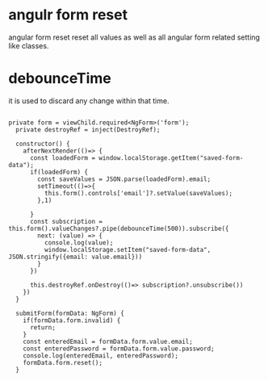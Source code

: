 # angulr form reset
angular form reset reset all values as well as all angular form related setting like classes.

# debounceTime
it is used to discard any change within that time.

```TS

private form = viewChild.required<NgForm>('form');
  private destroyRef = inject(DestroyRef);

  constructor() {
    afterNextRender(()=> {
      const loadedForm = window.localStorage.getItem("saved-form-data");
      if(loadedForm) {
        const saveValues = JSON.parse(loadedForm).email;
        setTimeout(()=>{
          this.form().controls['email']?.setValue(saveValues);
        },1)
        
      }
      const subscription = this.form().valueChanges?.pipe(debounceTime(500)).subscribe({
        next: (value) => {
          console.log(value);
          window.localStorage.setItem("saved-form-data", JSON.stringify({email: value.email}))
        }
      })

      this.destroyRef.onDestroy(()=> subscription?.unsubscribe())
    })
  }

  submitForm(formData: NgForm) {
    if(formData.form.invalid) {
      return;
    }
    const enteredEmail = formData.form.value.email;
    const enteredPassword = formData.form.value.password;
    console.log(enteredEmail, enteredPassword);
    formData.form.reset();
  }

```